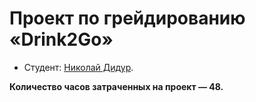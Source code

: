 # Проект по грейдированию «Drink2Go»

* Студент: [Николай Дидур](https://up.htmlacademy.ru/adaptive/27/user/2158229).

**Количество часов затраченных на проект — 48.**

